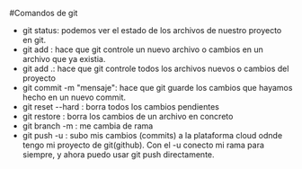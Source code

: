 #Comandos de git

- git status: podemos ver el estado de los archivos de nuestro proyecto en git.
- git add <file>: hace que git controle un nuevo archivo o cambios en un archivo que ya existia.
- git add .: hace que git controle todos los archivos nuevos o cambios del proyecto
- git commit -m "mensaje": hace que git guarde los cambios que hayamos hecho en un nuevo commit.
- git reset --hard : borra todos los cambios pendientes
- git restore <file>: borra los cambios de un archivo en concreto 
- git branch -m : me cambia de rama
- git push -u <rama>: subo mis cambios (commits) a la plataforma cloud odnde tengo mi proyecto de git(github). Con el -u conecto mi rama para siempre, y ahora puedo usar git push directamente.